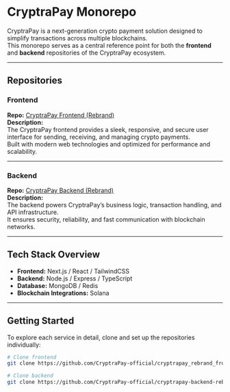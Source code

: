 #  CryptraPay Monorepo

CryptraPay is a next-generation crypto payment solution designed to simplify transactions across multiple blockchains.  
This monorepo serves as a central reference point for both the **frontend** and **backend** repositories of the CryptraPay ecosystem.

---

##  Repositories

###  Frontend  
**Repo:** [CryptraPay Frontend (Rebrand)](https://github.com/CryptraPay-official/cryptrapay_rebrand_frontend)  
**Description:**  
The CryptraPay frontend provides a sleek, responsive, and secure user interface for sending, receiving, and managing crypto payments.  
Built with modern web technologies and optimized for performance and scalability.

---

###  Backend  
**Repo:** [CryptraPay Backend (Rebrand)](https://github.com/CryptraPay-official/cryptrapay-backend-rebrand)  
**Description:**  
The backend powers CryptraPay’s business logic, transaction handling, and API infrastructure.  
It ensures security, reliability, and fast communication with blockchain networks.

---

##  Tech Stack Overview

- **Frontend:** Next.js / React / TailwindCSS  
- **Backend:** Node.js / Express / TypeScript  
- **Database:** MongoDB / Redis  
- **Blockchain Integrations:** Solana

---

##  Getting Started

To explore each service in detail, clone and set up the repositories individually:

```bash
# Clone frontend
git clone https://github.com/CryptraPay-official/cryptrapay_rebrand_frontend.git

# Clone backend
git clone https://github.com/CryptraPay-official/cryptrapay-backend-rebrand.git
